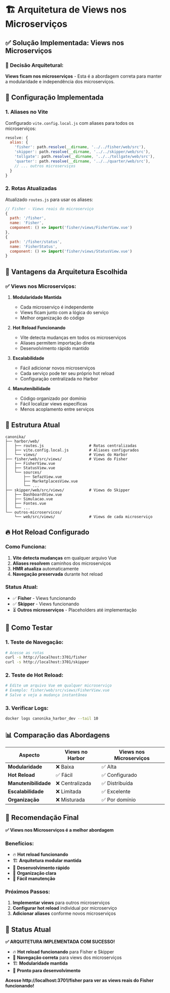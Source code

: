 # 🏗️ Arquitetura de Views nos Microserviços

## ✅ **Solução Implementada: Views nos Microserviços**

### 🎯 **Decisão Arquitetural:**
**Views ficam nos microserviços** - Esta é a abordagem correta para manter a modularidade e independência dos microserviços.

## 🔧 **Configuração Implementada**

### **1. Aliases no Vite**
Configurado `vite.config.local.js` com aliases para todos os microserviços:

```javascript
resolve: {
  alias: {
    'fisher': path.resolve(__dirname, '../../fisher/web/src'),
    'skipper': path.resolve(__dirname, '../../skipper/web/src'),
    'tollgate': path.resolve(__dirname, '../../tollgate/web/src'),
    'quarter': path.resolve(__dirname, '../../quarter/web/src'),
    // ... outros microserviços
  }
}
```

### **2. Rotas Atualizadas**
Atualizado `routes.js` para usar os aliases:

```javascript
// Fisher - Views reais do microserviço
{
  path: '/fisher',
  name: 'Fisher',
  component: () => import('fisher/views/FisherView.vue')
},
{
  path: '/fisher/status',
  name: 'FisherStatus',
  component: () => import('fisher/views/StatusView.vue')
}
```

## 🚀 **Vantagens da Arquitetura Escolhida**

### ✅ **Views nos Microserviços:**

1. **Modularidade Mantida**
   - Cada microserviço é independente
   - Views ficam junto com a lógica do serviço
   - Melhor organização do código

2. **Hot Reload Funcionando**
   - Vite detecta mudanças em todos os microserviços
   - Aliases permitem importação direta
   - Desenvolvimento rápido mantido

3. **Escalabilidade**
   - Fácil adicionar novos microserviços
   - Cada serviço pode ter seu próprio hot reload
   - Configuração centralizada no Harbor

4. **Manutenibilidade**
   - Código organizado por domínio
   - Fácil localizar views específicas
   - Menos acoplamento entre serviços

## 📁 **Estrutura Atual**

```
canonika/
├── harbor/web/
│   ├── routes.js                    # Rotas centralizadas
│   ├── vite.config.local.js         # Aliases configurados
│   └── views/                       # Views do Harbor
├── fisher/web/src/views/            # Views do Fisher
│   ├── FisherView.vue
│   ├── StatusView.vue
│   └── sources/
│       ├── SefazView.vue
│       ├── MarketplacesView.vue
│       └── ...
├── skipper/web/src/views/           # Views do Skipper
│   ├── DashboardView.vue
│   ├── Simulacao.vue
│   ├── Fontes.vue
│   └── ...
└── outros-microservicos/
    └── web/src/views/               # Views de cada microserviço
```

## 🔥 **Hot Reload Configurado**

### **Como Funciona:**
1. **Vite detecta mudanças** em qualquer arquivo Vue
2. **Aliases resolvem** caminhos dos microserviços
3. **HMR atualiza** automaticamente
4. **Navegação preservada** durante hot reload

### **Status Atual:**
- ✅ **Fisher** - Views funcionando
- ✅ **Skipper** - Views funcionando
- ⏳ **Outros microserviços** - Placeholders até implementação

## 🧪 **Como Testar**

### **1. Teste de Navegação:**
```bash
# Acesse as rotas
curl -s http://localhost:3701/fisher
curl -s http://localhost:3701/skipper
```

### **2. Teste de Hot Reload:**
```bash
# Edite um arquivo Vue em qualquer microserviço
# Exemplo: fisher/web/src/views/FisherView.vue
# Salve e veja a mudança instantânea
```

### **3. Verificar Logs:**
```bash
docker logs canonika_harbor_dev --tail 10
```

## 📊 **Comparação das Abordagens**

| Aspecto | Views no Harbor | Views nos Microserviços |
|---------|----------------|------------------------|
| **Modularidade** | ❌ Baixa | ✅ Alta |
| **Hot Reload** | ✅ Fácil | ✅ Configurado |
| **Manutenibilidade** | ❌ Centralizada | ✅ Distribuída |
| **Escalabilidade** | ❌ Limitada | ✅ Excelente |
| **Organização** | ❌ Misturada | ✅ Por domínio |

## 🎯 **Recomendação Final**

**✅ Views nos Microserviços é a melhor abordagem**

### **Benefícios:**
- 🔥 **Hot reload funcionando**
- 🏗️ **Arquitetura modular mantida**
- 🚀 **Desenvolvimento rápido**
- 📁 **Organização clara**
- 🔧 **Fácil manutenção**

### **Próximos Passos:**
1. **Implementar views** para outros microserviços
2. **Configurar hot reload** individual por microserviço
3. **Adicionar aliases** conforme novos microserviços

## 🎉 **Status Atual**

**✅ ARQUITETURA IMPLEMENTADA COM SUCESSO!**

- 🔥 **Hot reload funcionando** para Fisher e Skipper
- 🧭 **Navegação correta** para views dos microserviços
- 🏗️ **Modularidade mantida**
- 🚀 **Pronto para desenvolvimento**

**Acesse http://localhost:3701/fisher para ver as views reais do Fisher funcionando!** 